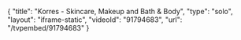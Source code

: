 {
    "title": "Korres - Skincare, Makeup and Bath & Body",
    "type": "solo",
    "layout": "iframe-static",
    "videoId": "91794683",
    "url": "\/tvpembed\/91794683"
}
